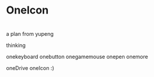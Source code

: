 # OneIcon

#

a plan from yupeng </br>


thinking

onekeyboard onebutton onegamemouse onepen onemore </br>

oneDrive oneIcon :)  </br>
